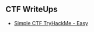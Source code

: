 ## CTF WriteUps

* [Simple CTF TryHackMe - Easy](https://medium.com/@bluecapture/tryhackme-simple-ctf-7ae0ebc79e1c)
